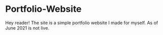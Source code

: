 # Portfolio-Website
Hey reader! The site is a simple portfolio website I made for myself. As of June 2021 is not live.
